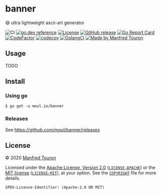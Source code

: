 # banner

:smile: ultra lightweight ascii-art generator

![CI](https://github.com/moul/banner/workflows/CI/badge.svg)
[![go.dev reference](https://img.shields.io/badge/go.dev-reference-007d9c?logo=go&logoColor=white)](https://pkg.go.dev/moul.io/banner)
[![License](https://img.shields.io/badge/license-Apache--2.0%20%2F%20MIT-%2397ca00.svg)](https://github.com/moul/banner/blob/master/COPYRIGHT)
[![GitHub release](https://img.shields.io/github/release/moul/banner.svg)](https://github.com/moul/banner/releases)
[![Go Report Card](https://goreportcard.com/badge/moul.io/banner)](https://goreportcard.com/report/moul.io/banner)
[![CodeFactor](https://www.codefactor.io/repository/github/moul/banner/badge)](https://www.codefactor.io/repository/github/moul/banner)
[![codecov](https://codecov.io/gh/moul/banner/branch/master/graph/badge.svg)](https://codecov.io/gh/moul/banner)
[![GolangCI](https://golangci.com/badges/github.com/moul/banner.svg)](https://golangci.com/r/github.com/moul/banner)
[![Made by Manfred Touron](https://img.shields.io/badge/made%20by-Manfred%20Touron-blue.svg?style=flat)](https://manfred.life/)

## Usage

TODO

## Install

### Using go

```console
$ go get -u moul.io/banner
```

### Releases

See https://github.com/moul/banner/releases

## License

© 2020 [Manfred Touron](https://manfred.life)

Licensed under the [Apache License, Version 2.0](https://www.apache.org/licenses/LICENSE-2.0) ([`LICENSE-APACHE`](LICENSE-APACHE)) or the [MIT license](https://opensource.org/licenses/MIT) ([`LICENSE-MIT`](LICENSE-MIT)), at your option. See the [`COPYRIGHT`](COPYRIGHT) file for more details.

`SPDX-License-Identifier: (Apache-2.0 OR MIT)`
